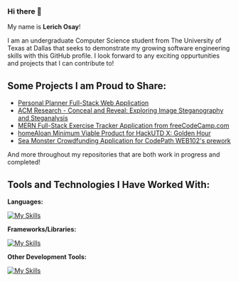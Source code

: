 ### Hi there 👋

My name is **Lerich Osay**! 

I am an undergraduate Computer Science student from The University of Texas at Dallas that seeks to demonstrate my growing software engineering skills with this GitHub profile. I look forward to any exciting oppurtunities and projects that I can contribute to!

## Some Projects I am Proud to Share:

* [Personal Planner Full-Stack Web Application](https://github.com/LerichO/planner-full-stack-app)
* [ACM Research - Conceal and Reveal: Exploring Image Steganography and Steganalysis](https://github.com/ACM-Research/Conceal-and-Reveal/)
* [MERN Full-Stack Exercise Tracker Application from freeCodeCamp.com](https://github.com/LerichO/mern-exercise-tracker)
* [homeAloan Minimum Viable Product for HackUTD X: Golden Hour](https://github.com/LerichO/homeAloan)
* [Sea Monster Crowdfunding Application for CodePath WEB102's prework](https://github.com/LerichO/web102_prework)

And more throughout my repositories that are both work in progress and completed!

## Tools and Technologies I Have Worked With:

**Languages:**

  [![My Skills](https://skillicons.dev/icons?i=java,python,javascript,c,html,css,bash)](https://skillicons.dev)


**Frameworks/Libraries:** 

  [![My Skills](https://skillicons.dev/icons?i=react,express,flask,spring,sklearn,tailwind,bootstrap)](https://skillicons.dev)

**Other Development Tools:**

  [![My Skills](https://skillicons.dev/icons?i=git,mongodb,nodejs,maven,idea,vscode,postman,heroku)](https://skillicons.dev)

  
<!--
**LerichO/LerichO** is a ✨ _special_ ✨ repository because its `README.md` (this file) appears on your GitHub profile.

Here are some ideas to get you started:

- 🔭 I’m currently working on ...
- 🌱 I’m currently learning ...
- 👯 I’m looking to collaborate on ...
- 🤔 I’m looking for help with ...
- 💬 Ask me about ...
- 📫 How to reach me: ...
- 😄 Pronouns: ...
- ⚡ Fun fact: ...
-->
